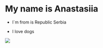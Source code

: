 # My name is Anastasiia

* I`m from is Republic Serbia

* I love dogs

![](https://gas-kvas.com/grafic/uploads/posts/2023-10/1696601767_gas-kvas-com-p-kartinki-s-sobakami-3.jpg)

